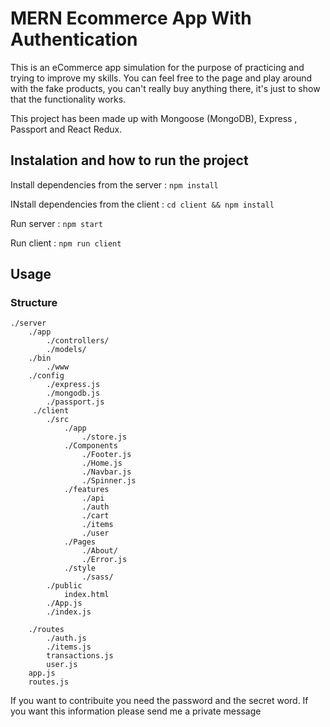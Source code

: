 # MERN Ecommerce App With Authentication

This is an eCommerce app simulation for the purpose of practicing and trying to improve my skills.
You can feel free to the page and play around with the fake products, you can't really buy anything there, it's just to show that the functionality works.

This project has been made up with Mongoose (MongoDB), Express , Passport and React Redux.

## Instalation and how to run the project

Install dependencies from the server : `npm install`

INstall dependencies from the client : `cd client && npm install`


Run server : `npm start`

Run client : ` npm run client `

 ## Usage

 ### Structure 

```
./server
    ./app
        ./controllers/ 
        ./models/
    ./bin
        ./www
    ./config
        ./express.js
        ./mongodb.js
        ./passport.js
     ./client
        ./src
            ./app
                ./store.js
            ./Components
                ./Footer.js
                ./Home.js
                ./Navbar.js
                ./Spinner.js
            ./features
                ./api
                ./auth
                ./cart
                ./items
                ./user
            ./Pages
                ./About/
                ./Error.js
            ./style
                ./sass/
        ./public
            index.html
        ./App.js
        ./index.js

    ./routes
        ./auth.js
        ./items.js
        transactions.js
        user.js
    app.js
    routes.js
```

If you want to contribuite you need the password and the secret word. If you want this information please send me a private message 